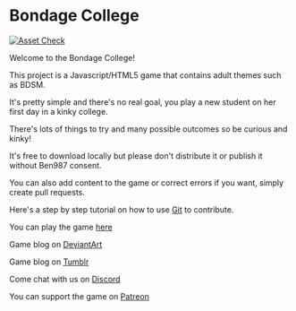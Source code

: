 # Bondage College

[![Asset Check](https://github.com/Ben987/Bondage-College/actions/workflows/assetCheck.yml/badge.svg)](https://github.com/Ben987/Bondage-College/actions/workflows/assetCheck.yml)

Welcome to the Bondage College! 

This project is a Javascript/HTML5 game that contains adult themes such as BDSM.

It's pretty simple and there's no real goal, you play a new student on her first day in a kinky college.

There's lots of things to try and many possible outcomes so be curious and kinky!

It's free to download locally but please don't distribute it or publish it without Ben987 consent.

You can also add content to the game or correct errors if you want, simply create pull requests.

Here's a step by step tutorial on how to use [Git](https://docs.google.com/document/d/1wA_pcIWR105JU-o--U93Qrygtwqjc5IGWGCx9Qhw85c/edit) to contribute.

You can play the game [here](http://www.bondageprojects.com/)

Game blog on [DeviantArt](https://ben987.deviantart.com/)

Game blog on [Tumblr](http://bondageclub.tumblr.com/)

Come chat with us on [Discord](https://discordapp.com/invite/dkWsEjf)

You can support the game on [Patreon](https://www.patreon.com/BondageProjects/)
